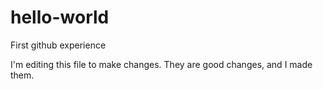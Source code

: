 # hello-world
First github experience

I'm editing this file to make changes.  They are good changes, and I made them.
